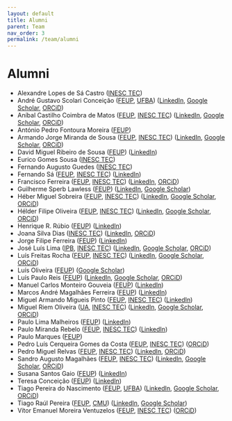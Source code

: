 ```yaml
---
layout: default
title: Alumni
parent: Team
nav_order: 3
permalink: /team/alumni
---
```


[FEUP]: https://sigarra.up.pt/feup/en/
[INESC TEC]: https://www.inesctec.pt/en/
[IPB]:https://portal3.ipb.pt/en/
[UA]:https://www.ua.pt/en/
[UFBA]: https://www.ufba.br/
[UTAD]: https://www.utad.pt/en/

# Alumni

- Alexandre Lopes de Sá Castro
  ([INESC TEC][INESC TEC])
- André Gustavo Scolari Conceição
  ([FEUP][FEUP], [UFBA][UFBA])
  ([LinkedIn](https://www.linkedin.com/in/andre-gustavo-scolari-conceicao-11306380),
  [Google Scholar](https://scholar.google.com/citations?user=XjqfJYQAAAAJ),
  [ORCiD](https://orcid.org/0000-0001-8124-6253))
- Aníbal Castilho Coimbra de Matos
  ([FEUP][FEUP], [INESC TEC][INESC TEC])
  ([LinkedIn](https://pt.linkedin.com/in/an%C3%ADbal-matos-558266b0),
  [Google Scholar](https://scholar.google.pt/citations?user=Mmp8gPMAAAAJ),
  [ORCiD](https://orcid.org/0000-0002-9771-002X))
- António Pedro Fontoura Moreira
  ([FEUP][FEUP])
- Armando Jorge Miranda de Sousa
  ([FEUP][FEUP], [INESC TEC][INESC TEC])
  ([LinkedIn](https://www.linkedin.com/in/armando-jorge-sousa-7a724312),
  [Google Scholar](https://scholar.google.pt/citations?user=a10vuHoAAAAJ),
  [ORCiD](https://orcid.org/0000-0002-0317-4714))
- David Miguel Ribeiro de Sousa
  ([FEUP][FEUP])
  ([LinkedIn](https://www.linkedin.com/in/david-m-sousa/))
- Eurico Gomes Sousa
  ([INESC TEC][INESC TEC])
- Fernando Augusto Guedes
  ([INESC TEC][INESC TEC])
- Fernando Sá
  ([FEUP][FEUP], [INESC TEC][INESC TEC])
  ([LinkedIn](https://www.linkedin.com/in/fsa93))
- Francisco Ferreira
  ([FEUP][FEUP], [INESC TEC][INESC TEC])
  ([LinkedIn](https://www.linkedin.com/in/francisco-ferreira-1920b8167),
  [ORCiD](https://orcid.org/0000-0001-5886-6411))
- Guilherme Sperb Lawless
  ([FEUP][FEUP])
  ([LinkedIn](https://www.linkedin.com/in/guilhermelawless),
  [Google Scholar](https://scholar.google.com/citations?user=mUTe6j8AAAAJ))
- Héber Miguel Sobreira
  ([FEUP][FEUP], [INESC TEC][INESC TEC])
  ([LinkedIn](https://www.linkedin.com/in/h%C3%A9ber-sobreira-95832a55),
  [Google Scholar](https://scholar.google.com/citations?user=iNhGcpsAAAAJ),
  [ORCiD](https://orcid.org/0000-0002-8055-1093))
- Hélder Filipe Oliveira
  ([FEUP][FEUP], [INESC TEC][INESC TEC])
  ([LinkedIn](https://www.linkedin.com/in/helder-p-oliveira),
  [Google Scholar](https://scholar.google.com/citations?user=BzaNBJ0AAAAJ),
  [ORCiD](https://orcid.org/0000-0002-6193-8540))
- Henrique R. Rúbio
  ([FEUP][FEUP])
  ([LinkedIn](https://www.linkedin.com/in/henriquereismunhoz))
- Joana Silva Dias
  ([INESC TEC][INESC TEC])
  ([LinkedIn](https://www.linkedin.com/in/joanamdias),
  [ORCiD](https://orcid.org/0000-0002-8091-1650))
- Jorge Filipe Ferreira
  ([FEUP][FEUP])
  ([LinkedIn](https://www.linkedin.com/in/jorgeferreira1999))
- José Luís Lima
  ([IPB][IPB], [INESC TEC][INESC TEC])
  ([LinkedIn](https://www.linkedin.com/in/jos%C3%A9-lima-27117b52),
  [Google Scholar](https://scholar.google.com/citations?user=_euicgwAAAAJ),
  [ORCiD](https://orcid.org/0000-0001-7902-1207))
- Luís Freitas Rocha
  ([FEUP][FEUP], [INESC TEC][INESC TEC])
  ([LinkedIn](https://pt.linkedin.com/in/luis-freitas-rocha-47996024),
  [Google Scholar](https://scholar.google.com/citations?user=X9Cz3ZIAAAAJ),
  [ORCiD](https://orcid.org/0000-0002-8680-4290))
- Luís Oliveira
  ([FEUP][FEUP])
  ([Google Scholar](https://scholar.google.ca/citations?user=-ouIrHAAAAAJ))
- Luís Paulo Reis
  ([FEUP][FEUP])
  ([LinkedIn](https://www.linkedin.com/in/lpreis),
  [Google Scholar](https://scholar.google.com/citations?user=bCKD3moAAAAJ),
  [ORCiD](https://orcid.org/0000-0002-4709-1718))
- Manuel Carlos Monteiro Gouveia
  ([FEUP][FEUP])
  ([LinkedIn](https://www.linkedin.com/in/manuel-gouveia-49994423/))
- Marcos André Magalhães Ferreira
  ([FEUP][FEUP])
  ([LinkedIn](https://www.linkedin.com/in/marcos-amferreira/))
- Miguel Armando Migueis Pinto
  ([FEUP][FEUP], [INESC TEC][INESC TEC])
  ([LinkedIn](https://www.linkedin.com/in/miguel-armando-migueis-pinto/))
- Miguel Riem Oliveira
  ([UA][UA], [INESC TEC][INESC TEC])
  ([LinkedIn](https://www.linkedin.com/in/miguel-armando-riem-de-oliveira-1939b6251),
  [Google Scholar](https://scholar.google.com/citations?user=RjyugEUAAAAJ),
  [ORCiD](https://orcid.org/0000-0002-9288-5058))
- Paulo Lima Malheiros
  ([FEUP][FEUP])
  ([LinkedIn](https://www.linkedin.com/in/paulomalheiros/))
- Paulo Miranda Rebelo
  ([FEUP][FEUP], [INESC TEC][INESC TEC])
  ([LinkedIn](https://www.inesctec.pt/pt/pessoas/paulo-miranda-rebelo))
- Paulo Marques ([FEUP][FEUP])
- Pedro Luís Cerqueira Gomes da Costa
  ([FEUP][FEUP], [INESC TEC][INESC TEC])
  ([ORCiD](https://orcid.org/0000-0002-0435-8419))
- Pedro Miguel Relvas
  ([FEUP][FEUP], [INESC TEC][INESC TEC])
  ([LinkedIn](https://www.linkedin.com/in/pedro-relvas),
  [ORCiD](https://orcid.org/0000-0003-0560-720X))
- Sandro Augusto Magalhães
  ([FEUP][FEUP], [INESC TEC][INESC TEC])
  ([LinkedIn](https://www.linkedin.com/in/sandromagalhaes),
  [Google Scholar](https://scholar.google.dk/citations?user=9_xVRdwAAAAJ),
  [ORCiD](https://orcid.org/0000-0002-3095-197X))
- Susana Santos Gaio
  ([FEUP][FEUP])
  ([LinkedIn](https://www.linkedin.com/in/susana-gaio-754a4113))
- Teresa Conceição
  ([FEUP][FEUP])
  ([LinkedIn](https://www.linkedin.com/in/teresa-conceicao))
- Tiago Pereira do Nascimento
  ([FEUP][FEUP], [UFBA][UFBA])
  ([LinkedIn](https://www.linkedin.com/in/tpnascimento/),
  [Google Scholar](https://scholar.google.com/citations?user=k5hP6gUAAAAJ),
  [ORCiD](https://orcid.org/0000-0002-9319-2114))
- Tiago Raúl Pereira
  ([FEUP][FEUP], [CMU](https://www.cmuportugal.org/))
  ([LinkedIn](https://nl.linkedin.com/in/tiago-raul-pereira-aa435858),
  [Google Scholar](https://scholar.google.com/citations?user=y2ldzYgAAAAJ))
- Vítor Emanuel Moreira Ventuzelos
  ([FEUP][FEUP], [INESC TEC][INESC TEC])
  ([ORCiD](https://orcid.org/0000-0001-5288-9559))
